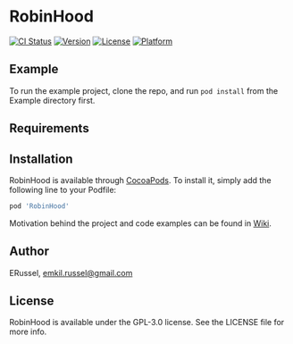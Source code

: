 # RobinHood

[![CI Status](https://img.shields.io/travis/ERussel/RobinHood.svg?style=flat)](https://travis-ci.org/ERussel/RobinHood)
[![Version](https://img.shields.io/cocoapods/v/RobinHood.svg?style=flat)](https://cocoapods.org/pods/RobinHood)
[![License](https://img.shields.io/cocoapods/l/RobinHood.svg?style=flat)](https://cocoapods.org/pods/RobinHood)
[![Platform](https://img.shields.io/cocoapods/p/RobinHood.svg?style=flat)](https://cocoapods.org/pods/RobinHood)

## Example

To run the example project, clone the repo, and run `pod install` from the Example directory first.

## Requirements

## Installation

RobinHood is available through [CocoaPods](https://cocoapods.org). To install
it, simply add the following line to your Podfile:

```ruby
pod 'RobinHood'
```

Motivation behind the project and code examples can be found in [Wiki](https://github.com/soramitsu/robinhood-ios/wiki).

## Author

ERussel, emkil.russel@gmail.com

## License

RobinHood is available under the GPL-3.0 license. See the LICENSE file for more info.
